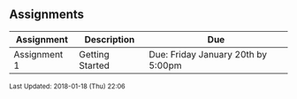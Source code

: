 ## Assignments
| Assignment | Description | Due|
 | ------------|------------|------------|
 |  Assignment 1  |  Getting Started | Due: Friday January 20th by 5:00pm |

<sup>Last Updated: 2018-01-18 (Thu) 22:06</sup>